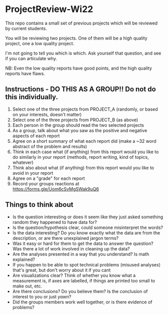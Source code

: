 # ProjectReview-Wi22
This repo contains a small set of previous projects which will be reviewed by current students.

You will be reviewing two projects.  One of them will be a high quality project, one a low quality project.  

I'm not going to tell you which is which. Ask yourself that question, and see if you can articulate why.

NB: Even the low quality reports have good points, and the high quality reports have flaws.

## Instructions - DO THIS AS A GROUP!! Do not do this individually.
1. Select one of the three projects from PROJECT_A (randomly, or based on your interests, doesn't matter)
2. Select one of the three projects from PROJECT_B (as above)
3. Each person in the group should read the two selected projects
4. As a group, talk about what you saw as the positive and negative aspects of each report
5. Agree on a short summary of what each report did (make a ~32 word abstract of the problem and results)
6. Think in each case what (if anything) from this report would you like to do similarly in your report (methods, report writing, kind of topics, whatever)
7. Think also about what (if anything) from this report would you like to avoid in your report
8. Agree on a "grade" for each report
9. Record your groups reactions at https://forms.gle/Uom6cSvMgSWak9uQ6

## Things to think about
- Is the question interesting or does it seem like they just asked something random they happened to have data for?
- Is the question/hypothesis clear, could someone misinterpret the words?
- Is the data interesting? Do you know exactly what the data are from the description, or are there unexplained jargon terms?
- Was it easy or hard for them to get the data to answer the question? Was there a lot of work involved in cleaning up the data?
- Are the analyses presented in a way that you understand? Is math explained?
- If you happen to be able to spot technical problems (misused analyses) that's great, but don't worry about it if you cant
- Are visualizations clear? Think of whether you know what a measurement is, if axes are labelled, if things are printed too small to make out, etc.
- Are there conclusions? Do you believe them? Is the conclusion of interest to you or just *yawn*?
- Did the groups members work well together, or is there evidence of problems?
